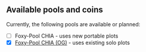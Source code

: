 ## Available pools and coins

Currently, the following pools are available or planned:

- [ ] Foxy-Pool CHIA - uses new portable plots
- [x] [Foxy-Pool CHIA (OG)](pools/foxy-pool-chia-og/getting-started.md) - uses existing solo plots
